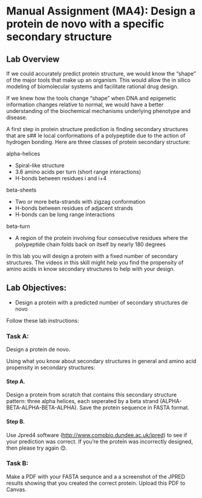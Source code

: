 # Manual Assignment (MA4): Design a protein de novo with a specific secondary structure
##  Lab Overview
If we could accurately predict protein structure, we would know the “shape” of the major tools that make up an organism. This would allow the in silico modeling of biomolecular systems and facilitate rational drug design.

If we knew how the tools change “shape” when DNA and epigenetic information changes relative to normal, we would have a better understanding of the biochemical mechanisms underlying phenotype and disease.

A first step in protein structure prediction is finding secondary structures that are s## le local conformations of a polypeptide due to the action of hydrogen bonding.   Here are three classes of protein secondary structure:

alpha-helices
* Spiral-like structure
* 3.6 amino acids per turn (short range interactions)
* H-bonds between residues i and i+4

beta-sheets
* Two or more beta-strands with zigzag conformation
* H-bonds between residues of adjacent strands
* H-bonds can be long range interactions

beta-turn
* A region of the protein involving four consecutive residues where the polypeptide chain folds back on itself by nearly 180 degrees 

In this lab you will design a protein with a fixed number of secondary structures.  The videos in this skill might help you find the propensity of amino acids in know secondary structures to help with your design.

##  Lab Objectives:
* Design a protein with a predicted number of secondary structures de novo

Follow these lab instructions:

###  Task A: 
Design a protein de novo.

Using what you know about secondary structures in general and amino acid propensity in secondary structures:

#### Step A. 
Design a protein from scratch that contains this secondary structure pattern: three alpha helices, each seperated by a beta strand (ALPHA-BETA-ALPHA-BETA-ALPHA).   Save the protein sequence in FASTA format.  

#### Step B. 
Use Jpred4 software (http://www.compbio.dundee.ac.uk/jpred)  to see if your prediction was correct.  If you’re the protein was incorrectly designed, then please try again 😊.

###  Task B: 
Make a PDF with your FASTA sequnce and a a screenshot of the JPRED results showing that you created the correct protein. Upload this PDF to Canvas.

